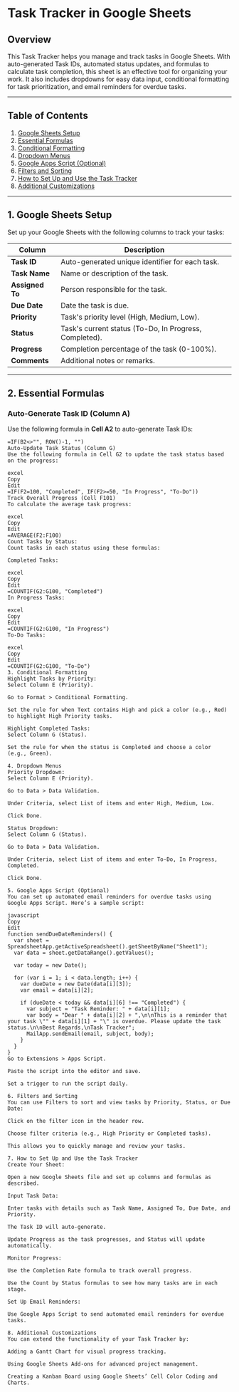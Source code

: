 # Task Tracker in Google Sheets

## Overview
This Task Tracker helps you manage and track tasks in Google Sheets. With auto-generated Task IDs, automated status updates, and formulas to calculate task completion, this sheet is an effective tool for organizing your work. It also includes dropdowns for easy data input, conditional formatting for task prioritization, and email reminders for overdue tasks.

---

## Table of Contents
1. [Google Sheets Setup](#1-google-sheets-setup)
2. [Essential Formulas](#2-essential-formulas)
3. [Conditional Formatting](#3-conditional-formatting)
4. [Dropdown Menus](#4-dropdown-menus)
5. [Google Apps Script (Optional)](#5-google-apps-script-optional)
6. [Filters and Sorting](#6-filters-and-sorting)
7. [How to Set Up and Use the Task Tracker](#7-how-to-set-up-and-use-the-task-tracker)
8. [Additional Customizations](#8-additional-customizations)

---

## 1. Google Sheets Setup

Set up your Google Sheets with the following columns to track your tasks:

| **Column**   | **Description**                                           |
|--------------|-----------------------------------------------------------|
| **Task ID**  | Auto-generated unique identifier for each task.           |
| **Task Name**| Name or description of the task.                          |
| **Assigned To**| Person responsible for the task.                        |
| **Due Date** | Date the task is due.                                     |
| **Priority** | Task's priority level (High, Medium, Low).                |
| **Status**   | Task's current status (To-Do, In Progress, Completed).    |
| **Progress** | Completion percentage of the task (0-100%).               |
| **Comments** | Additional notes or remarks.                              |

---

## 2. Essential Formulas

### Auto-Generate Task ID (Column A)
Use the following formula in **Cell A2** to auto-generate Task IDs:

```excel
=IF(B2<>"", ROW()-1, "")
Auto-Update Task Status (Column G)
Use the following formula in Cell G2 to update the task status based on the progress:

excel
Copy
Edit
=IF(F2=100, "Completed", IF(F2>=50, "In Progress", "To-Do"))
Track Overall Progress (Cell F101)
To calculate the average task progress:

excel
Copy
Edit
=AVERAGE(F2:F100)
Count Tasks by Status:
Count tasks in each status using these formulas:

Completed Tasks:

excel
Copy
Edit
=COUNTIF(G2:G100, "Completed")
In Progress Tasks:

excel
Copy
Edit
=COUNTIF(G2:G100, "In Progress")
To-Do Tasks:

excel
Copy
Edit
=COUNTIF(G2:G100, "To-Do")
3. Conditional Formatting
Highlight Tasks by Priority:
Select Column E (Priority).

Go to Format > Conditional Formatting.

Set the rule for when Text contains High and pick a color (e.g., Red) to highlight High Priority tasks.

Highlight Completed Tasks:
Select Column G (Status).

Set the rule for when the status is Completed and choose a color (e.g., Green).

4. Dropdown Menus
Priority Dropdown:
Select Column E (Priority).

Go to Data > Data Validation.

Under Criteria, select List of items and enter High, Medium, Low.

Click Done.

Status Dropdown:
Select Column G (Status).

Go to Data > Data Validation.

Under Criteria, select List of items and enter To-Do, In Progress, Completed.

Click Done.

5. Google Apps Script (Optional)
You can set up automated email reminders for overdue tasks using Google Apps Script. Here’s a sample script:

javascript
Copy
Edit
function sendDueDateReminders() {
  var sheet = SpreadsheetApp.getActiveSpreadsheet().getSheetByName("Sheet1");
  var data = sheet.getDataRange().getValues();
  
  var today = new Date();
  
  for (var i = 1; i < data.length; i++) {
    var dueDate = new Date(data[i][3]);
    var email = data[i][2];
    
    if (dueDate < today && data[i][6] !== "Completed") {
      var subject = "Task Reminder: " + data[i][1];
      var body = "Dear " + data[i][2] + ",\n\nThis is a reminder that your task \"" + data[i][1] + "\" is overdue. Please update the task status.\n\nBest Regards,\nTask Tracker";
      MailApp.sendEmail(email, subject, body);
    }
  }
}
Go to Extensions > Apps Script.

Paste the script into the editor and save.

Set a trigger to run the script daily.

6. Filters and Sorting
You can use Filters to sort and view tasks by Priority, Status, or Due Date:

Click on the filter icon in the header row.

Choose filter criteria (e.g., High Priority or Completed tasks).

This allows you to quickly manage and review your tasks.

7. How to Set Up and Use the Task Tracker
Create Your Sheet:

Open a new Google Sheets file and set up columns and formulas as described.

Input Task Data:

Enter tasks with details such as Task Name, Assigned To, Due Date, and Priority.

The Task ID will auto-generate.

Update Progress as the task progresses, and Status will update automatically.

Monitor Progress:

Use the Completion Rate formula to track overall progress.

Use the Count by Status formulas to see how many tasks are in each stage.

Set Up Email Reminders:

Use Google Apps Script to send automated email reminders for overdue tasks.

8. Additional Customizations
You can extend the functionality of your Task Tracker by:

Adding a Gantt Chart for visual progress tracking.

Using Google Sheets Add-ons for advanced project management.

Creating a Kanban Board using Google Sheets’ Cell Color Coding and Charts.

